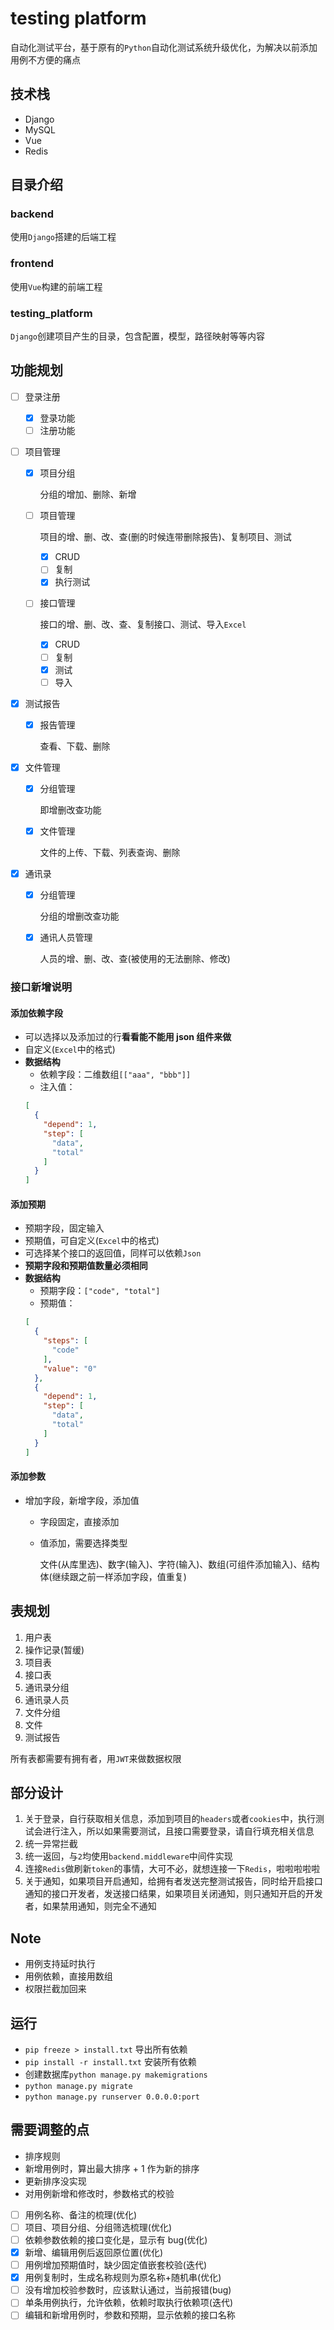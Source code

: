 # testing platform
自动化测试平台，基于原有的`Python`自动化测试系统升级优化，为解决以前添加用例不方便的痛点
## 技术栈
- Django
- MySQL
- Vue
- Redis
## 目录介绍
### backend
使用`Django`搭建的后端工程
### frontend

使用`Vue`构建的前端工程
### testing_platform
`Django`创建项目产生的目录，包含配置，模型，路径映射等等内容
## 功能规划

- [ ] 登录注册

  - [x] 登录功能
  - [ ] 注册功能

- [ ] 项目管理

  - [x] 项目分组

    分组的增加、删除、新增

  - [ ] 项目管理

    项目的增、删、改、查(删的时候连带删除报告)、复制项目、测试
    - [x] CRUD
    - [ ] 复制
    - [x] 执行测试

  - [ ] 接口管理

    接口的增、删、改、查、复制接口、测试、导入`Excel`
    - [x] CRUD
    - [ ] 复制
    - [x] 测试
    - [ ] 导入

- [x] 测试报告

  - [x] 报告管理

    查看、下载、删除

- [x] 文件管理

  - [x] 分组管理

    即增删改查功能

  - [x] 文件管理

    文件的上传、下载、列表查询、删除

- [x] 通讯录

  - [x] 分组管理

    分组的增删改查功能

  - [x] 通讯人员管理

    人员的增、删、改、查(被使用的无法删除、修改)

### 接口新增说明

#### 添加依赖字段
   - 可以选择以及添加过的行**看看能不能用 json 组件来做**
   - 自定义(`Excel`中的格式)
   - **数据结构**
     - 依赖字段：二维数组`[["aaa", "bbb"]]`
     - 注入值：
     ```json
     [
       {
         "depend": 1,
         "step": [
           "data",
           "total"
         ]
       }
     ]
     ```
#### 添加预期
   - 预期字段，固定输入
   - 预期值，可自定义(`Excel`中的格式)
   - 可选择某个接口的返回值，同样可以依赖`Json`
   - **预期字段和预期值数量必须相同**
   - **数据结构**
     - 预期字段：`["code", "total"]`
     - 预期值：
     ```json
     [
       {
         "steps": [
           "code"
         ],
         "value": "0"
       },
       {
         "depend": 1,
         "step": [
           "data",
           "total"
         ]
       }
     ]
     ```

#### 添加参数

   - 增加字段，新增字段，添加值

     - 字段固定，直接添加

     - 值添加，需要选择类型

       文件(从库里选)、数字(输入)、字符(输入)、数组(可组件添加输入)、结构体(继续跟之前一样添加字段，值重复)

## 表规划

1. 用户表
2. 操作记录(暂缓)
3. 项目表
4. 接口表
5. 通讯录分组
6. 通讯录人员
7. 文件分组
8. 文件
9. 测试报告

所有表都需要有拥有者，用`JWT`来做数据权限

## 部分设计

1. 关于登录，自行获取相关信息，添加到项目的`headers`或者`cookies`中，执行测试会进行注入，所以如果需要测试，且接口需要登录，请自行填充相关信息
2. 统一异常拦截
3. 统一返回，与`2`均使用`backend.middleware`中间件实现
4. 连接`Redis`做刷新`token`的事情，大可不必，就想连接一下`Redis`，啦啦啦啦啦      
5. 关于通知，如果项目开启通知，给拥有者发送完整测试报告，同时给开启接口通知的接口开发者，发送接口结果，如果项目关闭通知，则只通知开启的开发者，如果禁用通知，则完全不通知

## Note
- 用例支持延时执行     
- 用例依赖，直接用数组     
- 权限拦截加回来

## 运行
- `pip freeze > install.txt` 导出所有依赖     
- `pip install -r install.txt` 安装所有依赖
- 创建数据库`python manage.py makemigrations`
- `python manage.py migrate`
- `python manage.py runserver 0.0.0.0:port`
## 需要调整的点
- 排序规则      
- 新增用例时，算出最大排序 + 1 作为新的排序      
- 更新排序没实现     
- 对用例新增和修改时，参数格式的校验

- [ ] 用例名称、备注的梳理(优化)
- [ ] 项目、项目分组、分组筛选梳理(优化)
- [ ] 依赖参数依赖的接口变化是，显示有 bug(优化)
- [x] 新增、编辑用例后返回原位置(优化)
- [ ] 用例增加预期值时，缺少固定值嵌套校验(迭代)
- [x] 用例复制时，生成名称规则为原名称+随机串(优化)
- [ ] 没有增加校验参数时，应该默认通过，当前报错(bug)
- [ ] 单条用例执行，允许依赖，依赖时取执行依赖项(迭代)
- [ ] 编辑和新增用例时，参数和预期，显示依赖的接口名称